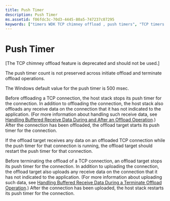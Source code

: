 ```yaml
---
title: Push Timer
description: Push Timer
ms.assetid: f06fdc3c-70d3-4445-80a5-747237c07295
keywords: ["timers WDK TCP chimney offload , push timers", "TCP timers WDK TCP chimney offload , push timers", "push timers WDK TCP chimney offload"]
---
```


# Push Timer


\[The TCP chimney offload feature is deprecated and should not be used.\]

The push timer count is not preserved across initiate offload and terminate offload operations.

The Windows default value for the push timer is 500 msec.

Before offloading a TCP connection, the host stack stops its push timer for the connection. In addition to offloading the connection, the host stack also offloads any receive data on the connection that it has not indicated to the application. (For more information about handling such receive data, see [Handling Buffered Receive Data During and After an Offload Operation](handling-buffered-receive-data-during-and-after-an-offload-operation.md).) After the connection has been offloaded, the offload target starts its push timer for the connection.

If the offload target receives any data on an offloaded TCP connection while the push timer for that connection is running, the offload target should restart the push timer for that connection.

Before terminating the offload of a TCP connection, an offload target stops its push timer for the connection. In addition to uploading the connection, the offload target also uploads any receive data on the connection that it has not indicated to the application. (For more information about uploading such data, see [Handling Buffered Receive Data During a Terminate Offload Operation](handling-buffered-receive-data-during-a-terminate-offload-operation.md).) After the connection has been uploaded, the host stack restarts its push timer for the connection.

 

 





